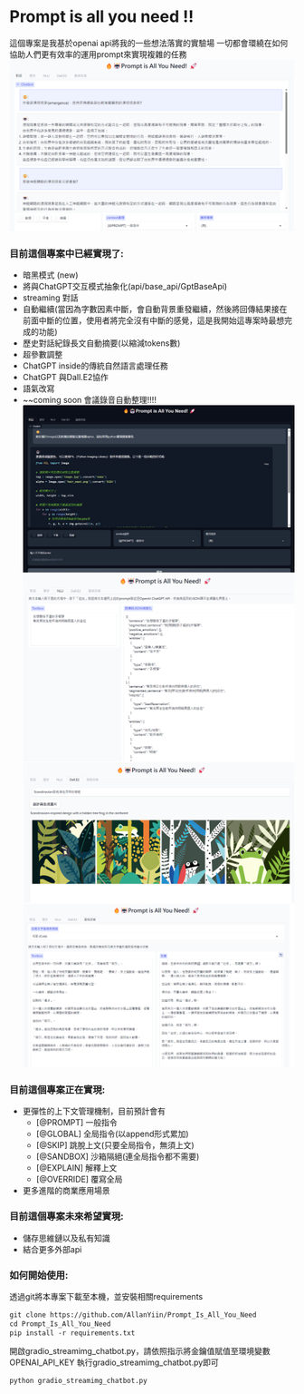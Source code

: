 # Prompt is all you need !! #  

這個專案是我基於openai api將我的一些想法落實的實驗場
一切都會環繞在如何協助人們更有效率的運用prompt來實現複雜的任務
![prompt](Prompt_Is_All_You_Need/images/ui_1.png)

### 目前這個專案中已經實現了: ###
* 暗黑模式 (new)
* 將與ChatGPT交互模式抽象化(api/base_api/GptBaseApi)
* streaming 對話
* 自動繼續(當因為字數因素中斷，會自動背景重發繼續，然後將回傳結果接在前面中斷的位置，使用者將完全沒有中斷的感覺，這是我開始這專案時最想完成的功能)
* 歷史對話紀錄長文自動摘要(以縮減tokens數)
* 超參數調整
* ChatGPT inside的傳統自然語言處理任務
* ChatGPT 與Dall.E2協作
* 語氣改寫
* ~~coming soon 會議錄音自動整理!!!!
![prompt](Prompt_Is_All_You_Need/images/dark1.png)
![prompt](Prompt_Is_All_You_Need/images/ui_2.png)
![prompt](Prompt_Is_All_You_Need/images/dalle2_1.png)
![prompt](Prompt_Is_All_You_Need/images/rewrite1.png)

### 目前這個專案正在實現: ###
* 更彈性的上下文管理機制，目前預計會有
    * [@PROMPT] 一般指令
    * [@GLOBAL] 全局指令(以append形式累加)
    * [@SKIP] 跳脫上文(只要全局指令，無須上文)
    * [@SANDBOX] 沙箱隔絕(連全局指令都不需要)
    * [@EXPLAIN] 解釋上文
    * [@OVERRIDE] 覆寫全局
* 更多進階的商業應用場景

### 目前這個專案未來希望實現: ###
* 儲存思維鏈以及私有知識
* 結合更多外部api

### 如何開始使用: ###
透過git將本專案下載至本機，並安裝相關requirements

    git clone https://github.com/AllanYiin/Prompt_Is_All_You_Need
    cd Prompt_Is_All_You_Need
    pip install -r requirements.txt

開啟gradio_streamimg_chatbot.py，請依照指示將金鑰值賦值至環境變數OPENAI_API_KEY
執行gradio_streamimg_chatbot.py即可

    python gradio_streamimg_chatbot.py

